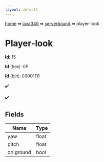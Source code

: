 ```yaml
---
layout: default
---
```


[home](/) ➡ [java340](/protocol/java340) ➡ [serverbound](/protocol/java340/serverbound) ➡ player-look

# Player-look

**Id**: 15

**Id** (hex): 0F

**Id** (bin): 00001111

✔️

✔️

## Fields

Name | Type
---|---
yaw | float
pitch | float
on ground | bool

